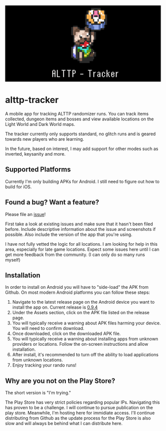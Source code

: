 ![ALTTP - Tracker](https://github.com/thecodeflayer/alttp-tracker/blob/master/assets/feature_graphic.png)

# alttp-tracker
A mobile app for tracking ALTTP randomizer runs. You can track items collected, dungeon items and bosses and view available locations on the Light World and Dark World maps.

The tracker currently only supports standard, no glitch runs and is geared towards new players who are learning.

In the future, based on interest, I may add support for other modes such as inverted, keysanity and more.

## Supported Platforms
Currently I'm only building APKs for Android. I still need to figure out how to build for iOS.

## Found a bug? Want a feature?
Please file an [issue](https://github.com/thecodeflayer/alttp-tracker/issues)!

First take a look at existing issues and make sure that it hasn't been filed before. Include descriptive information about the issue and screenshots if possible. Also include the version of the app that you're using.

I have not fully vetted the logic for all locations. I am looking for help in this area, especially for late game locations. Expect some issues here until I can get more feedback from the community. (I can only do so many runs myself)

## Installation
In order to install on Android you will have to "side-load" the APK from Github. On most modern Android platforms you can follow these steps:
1. Navigate to the latest release page on the Android device you want to install the app on. Current release is [0.9.4](https://github.com/thecodeflayer/alttp-tracker/releases/tag/0.9.4)
2. Under the Assets section, click on the APK file listed on the release page.
3. You will typically receive a warning about APK files harming your device. You will need to confirm download.
4. Once downloaded, click on the downloaded APK file.
5. You will typically receive a warning about installing apps from unknown providers or locations. Follow the on-screen instructions and allow installation.
6. After install, it's recommended to turn off the ability to load applications from unknown locations.
7. Enjoy tracking your rando runs!

## Why are you not on the Play Store?
The short version is "I'm trying."

The Play Store has very strict policies regarding popular IPs. Navigating this has proven to be a challenge. I will continue to pursue publication on the play store. Meanwhile, I'm hosting here for immidiate access. I'll continue distributing from Github as the update process for the Play Store is also slow and will always be behind what I can distribute here.
